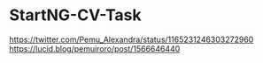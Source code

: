 # StartNG-CV-Task
https://twitter.com/Pemu_Alexandra/status/1165231246303272960
https://lucid.blog/pemuiroro/post/1566646440
